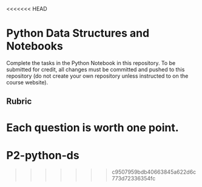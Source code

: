 <<<<<<< HEAD
# Python Data Structures and Notebooks

Complete the tasks in the Python Notebook in this repository.
To be submitted for credit, all changes must be committed and pushed to this repository (do not create your own repository unless instructed to on the course website).

## Rubric

Each question is worth one point.
=======
# P2-python-ds
>>>>>>> c9507959bdb40663845a622d6c773d72336354fc
